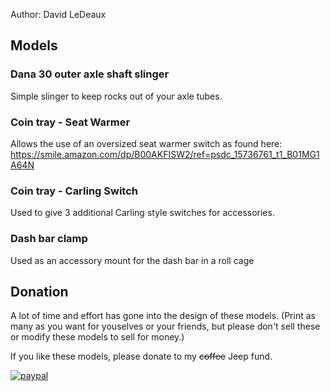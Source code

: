Author: David LeDeaux

## Models
### Dana 30 outer axle shaft slinger

Simple slinger to keep rocks out of your axle tubes.



### Coin tray - Seat Warmer

Allows the use of an oversized seat warmer switch as found here: https://smile.amazon.com/dp/B00AKFISW2/ref=psdc_15736761_t1_B01MG1A64N



### Coin tray - Carling Switch

Used to give 3 additional Carling style switches for accessories.


### Dash bar clamp

Used as an accessory mount for the dash bar in a roll cage




## Donation
A lot of time and effort has gone into the design of these models.  (Print as many as you want for youselves or your friends, but please don't sell these or modify these models to sell for money.)

If you like these models, please donate to my ~~coffee~~ Jeep fund. 

[![paypal](https://www.paypalobjects.com/en_US/i/btn/btn_donateCC_LG.gif)](https://www.paypal.me/davidledeaux)
